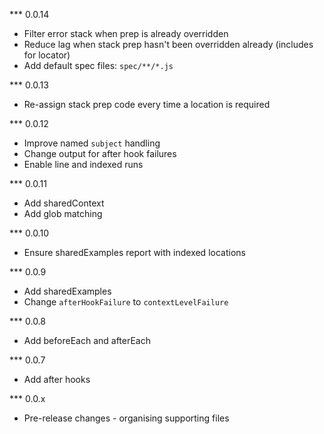 *** 0.0.14
* Filter error stack when prep is already overridden
* Reduce lag when stack prep hasn't been overridden already (includes for locator)
* Add default spec files: `spec/**/*.js`

*** 0.0.13
* Re-assign stack prep code every time a location is required

*** 0.0.12
* Improve named `subject` handling
* Change output for after hook failures
* Enable line and indexed runs

*** 0.0.11
* Add sharedContext
* Add glob matching

*** 0.0.10
* Ensure sharedExamples report with indexed locations

*** 0.0.9
* Add sharedExamples
* Change `afterHookFailure` to `contextLevelFailure`

*** 0.0.8
* Add beforeEach and afterEach

*** 0.0.7
* Add after hooks

*** 0.0.x
* Pre-release changes - organising supporting files